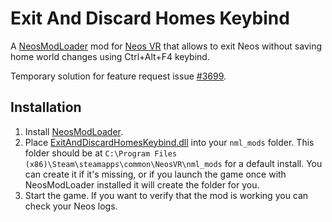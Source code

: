 # Exit And Discard Homes Keybind

A [NeosModLoader](https://github.com/neos-modding-group/NeosModLoader) mod for [Neos VR](https://neos.com/) that allows to exit Neos without saving home world changes using Ctrl+Alt+F4 keybind.

Temporary solution for feature request issue [#3699](https://github.com/Neos-Metaverse/NeosPublic/issues/3699).

## Installation
1. Install [NeosModLoader](https://github.com/neos-modding-group/NeosModLoader).
1. Place [ExitAndDiscardHomesKeybind.dll](https://github.com/rampa3/ExitAndDiscardHomesKeybind/releases/latest/download/ExitAndDiscardHomesKeybind.dll) into your `nml_mods` folder. This folder should be at `C:\Program Files (x86)\Steam\steamapps\common\NeosVR\nml_mods` for a default install. You can create it if it's missing, or if you launch the game once with NeosModLoader installed it will create the folder for you.
1. Start the game. If you want to verify that the mod is working you can check your Neos logs.
